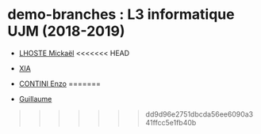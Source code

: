 ﻿# demo-branches : L3 informatique UJM (2018-2019)

* [LHOSTE Mickaël](students/mlhoste.md "Mickaël LHOSTE, mlhoste pour les intimes...")
<<<<<<< HEAD

* [XIA](students/pret.md "coucou")



* [CONTINI Enzo](students/econtini.md "Enzo CONTINI, zizou pour les intimes...")
=======
* [Guillaume](students/guillaume.md "")
>>>>>>> dd9d96e2751dbcda56ee6090a341ffcc5e1fb40b
